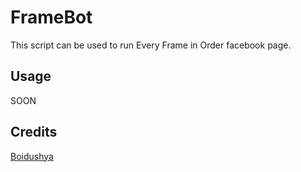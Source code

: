 # FrameBot

This script can be used to run Every <mask> Frame in Order facebook page.

## Usage

SOON

## Credits

[Boidushya](https://github.com/Boidushya/FrameBot)
